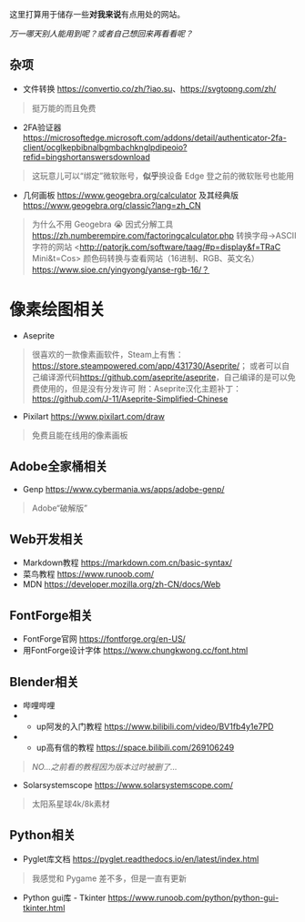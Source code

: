 这里打算用于储存一些**对我来说**有点用处的网站。

*万一哪天别人能用到呢？或者自己想回来再看看呢？*

## 杂项
- 文件转换 <https://convertio.co/zh/?iao.su>、<https://svgtopng.com/zh/>
> 挺万能的而且免费
- 2FA验证器 <https://microsoftedge.microsoft.com/addons/detail/authenticator-2fa-client/ocglkepbibnalbgmbachknglpdipeoio?refid=bingshortanswersdownload>
> 这玩意儿可以“绑定”微软账号，**似乎**换设备 Edge 登之前的微软账号也能用
- 几何画板 <https://www.geogebra.org/calculator> 及其经典版 <https://www.geogebra.org/classic?lang=zh_CN>
> 为什么不用 Geogebra 😭
> 因式分解工具 <https://zh.numberempire.com/factoringcalculator.php>
> 转换字母→ASCII字符的网站 <http://patorjk.com/software/taag/#p=display&f=TRaC Mini&t=Cos>
> 颜色码转换与查看网站（16进制、RGB、英文名）<https://www.sioe.cn/yingyong/yanse-rgb-16/？>

# 像素绘图相关
- Aseprite 
> 很喜欢的一款像素画软件，Steam上有售：<https://store.steampowered.com/app/431730/Aseprite/>；
> 或者可以自己编译源代码<https://github.com/aseprite/aseprite>，自己编译的是可以免费使用的，但是没有分发许可
> 附：Aseprite汉化主题补丁：<https://github.com/J-11/Aseprite-Simplified-Chinese>
- Pixilart <https://www.pixilart.com/draw>
> 免费且能在线用的像素画板

## Adobe全家桶相关
- Genp <https://www.cybermania.ws/apps/adobe-genp/>
> Adobe“破解版”

## Web开发相关
- Markdown教程 <https://markdown.com.cn/basic-syntax/>
- 菜鸟教程 <https://www.runoob.com/>
- MDN <https://developer.mozilla.org/zh-CN/docs/Web>

## FontForge相关
- FontForge官网 <https://fontforge.org/en-US/>
- 用FontForge设计字体 <https://www.chungkwong.cc/font.html>

## Blender相关
- 哔哩哔哩
- - up阿发的入门教程 <https://www.bilibili.com/video/BV1fb4y1e7PD>
- - up高有信的教程 <https://space.bilibili.com/269106249> 
> *NO...之前看的教程因为版本过时被删了...*
- Solarsystemscope <https://www.solarsystemscope.com/> 
> 太阳系星球4k/8k素材

## Python相关
- Pyglet库文档 <https://pyglet.readthedocs.io/en/latest/index.html> 
> 我感觉和 Pygame 差不多，但是一直有更新
- Python gui库 - Tkinter <https://www.runoob.com/python/python-gui-tkinter.html>